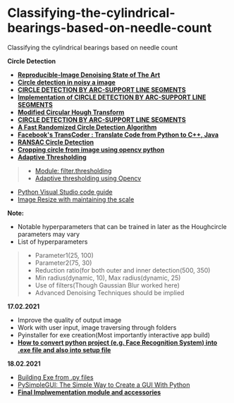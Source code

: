 # Classifying-the-cylindrical-bearings-based-on-needle-count
Classifying the cylindrical bearings based on needle count

**Circle Detection**

* **[Reproducible-Image Denoising State of The Art](https://github.com/wenbihan/reproducible-image-denoising-state-of-the-art)**
* **[Circle detection in noisy a image](https://stackoverflow.com/questions/59014406/circle-detection-in-noisy-a-image)**
* **[CIRCLE DETECTION BY ARC-SUPPORT LINE SEGMENTS](https://alanlusun.github.io/files/ICIP%202017-Circle%20detection.pdf)**
* **[Implementation of CIRCLE DETECTION BY ARC-SUPPORT LINE SEGMENTS](https://github.com/AlanLuSun/Circle-detection)**
* **[Modified Circular Hough Transform](https://github.com/sayan0506/Classifying-the-cylindrical-bearings-based-on-needle-count/blob/main/IJCCI_ECTA_Djekoune_FullPaper.pdf)**
* **[CIRCLE DETECTION BY ARC-SUPPORT LINE SEGMENTS](https://github.com/sayan0506/Classifying-the-cylindrical-bearings-based-on-needle-count/blob/main/ICIP%202017-Circle%20detection.pdf)**
* **[A Fast Randomized Circle Detection Algorithm](https://github.com/sayan0506/Classifying-the-cylindrical-bearings-based-on-needle-count/blob/main/jia2011.pdf)**
* **[Facebook's TransCoder : Translate Code from Python to C++, Java](https://www.youtube.com/watch?v=1VHtP5FV0kM)**
* **[RANSAC Circle Detection](https://github.com/balcilar/Circle-Aerodrome-Detection)**
* **[Cropping circle from image using opencv python](https://stackoverflow.com/questions/36911877/cropping-circle-from-image-using-opencv-python)**
* **[Adaptive Thresholding](https://scikit-image.org/docs/0.12.x/auto_examples/segmentation/plot_threshold_adaptive.html)**
> * [Module: filter.thresholding](https://scikit-image.org/docs/0.8.0/api/skimage.filter.thresholding.html#skimage.filter.thresholding.threshold_adaptive)
> * [Adaptive thresholding using Opencv](https://opencv-python-tutroals.readthedocs.io/en/latest/py_tutorials/py_imgproc/py_thresholding/py_thresholding.html)
* [Python Visual Studio code guide](https://code.visualstudio.com/docs/python/jupyter-support)
* [Image Resize with maintaining the scale](https://www.tutorialkart.com/opencv/python/opencv-python-resize-image/)

**Note:**

* Notable hyperparameters that can be trained in later as the Houghcircle parameters may vary
* List of hyperparameters
> * Parameter1(25, 100)
> * Parameter2(75, 30)
> * Reduction ratio(for both outer and inner detection(500, 350)
> * Min radius(dynamic, 10), Max radius(dynamic, 25)
> * Use of filters(Though Gaussian Blur worked here)
> * Advanced Denoising Techniques should be implied

**17.02.2021**

* Improve the quality of output image
* Work with user input, image traversing through folders
* Pyinstaller for exe creation(Most importantly interactive app build)
* **[How to convert python project (e.g. Face Recognition System) into .exe file and also into setup file](https://www.youtube.com/watch?v=D6jXMw7STUQhttps://www.youtube.com/watch?v=D6jXMw7STUQ)**

**18.02.2021**

* [Building Exe from .py files](https://datatofish.com/executable-pyinstaller/)
* [PySimpleGUI: The Simple Way to Create a GUI With Python](https://realpython.com/pysimplegui-python/)
* **[Final Implwementation module and accessories](https://github.com/sayan0506/Classifying-the-cylindrical-bearings-based-on-needle-count/tree/main/Bearings_quality_check)**
